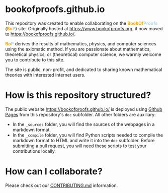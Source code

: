 # bookofproofs.github.io

This repository was created to enable collaborating on the <strong><span style='color:orange'>BookOf</span><span style='color:lightblue'>Proofs</span></strong> (<strong><span style='color:orange'>Bo</span><span style='color:lightblue'>P</span></strong>) site.
Originally hosted at https://www.bookofproofs.org, it now moved to https://bookofproofs.github.io/. 

<strong><span style='color:orange'>Bo</span><span style='color:lightblue'>P</span></strong> derives the results of mathematics, physics, and computer sciences using the axiomatic method. If you are passionate about mathematics, theoretical physics, or (theoretical) computer science, we warmly welcome you to contribute to this site. 

The site is public, non-profit, and dedicated to sharing known mathematical theories with interested internet users.

# How is this repository structured?

The public website https://bookofproofs.github.io/ is deployed using [Github Pages][gp] from this repository's `doc` subfolder.
All other folders are auxiliary:
* In the `_sources` folder, you will find the sources of the webpages in a markdown format.  
* In the `_compile` folder, you will find Python scripts needed to compile the markdown format to HTML and write it into the `doc` subfolder. Before submitting a pull request, you will need these scripts to test your contributions locally.

# How can I collaborate?

Please check out our [CONTRIBUTING.md][cmd] information.

[cmd]:./CONTRIBUTING.md
[gp]:https://docs.github.com/en/pages
